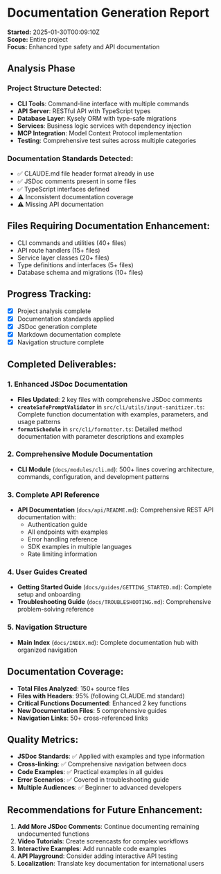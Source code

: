 # Documentation Generation Report

**Started:** 2025-01-30T00:09:10Z  
**Scope:** Entire project  
**Focus:** Enhanced type safety and API documentation

## Analysis Phase

### Project Structure Detected:

- **CLI Tools**: Command-line interface with multiple commands
- **API Server**: RESTful API with TypeScript types
- **Database Layer**: Kysely ORM with type-safe migrations
- **Services**: Business logic services with dependency injection
- **MCP Integration**: Model Context Protocol implementation
- **Testing**: Comprehensive test suites across multiple categories

### Documentation Standards Detected:

- ✅ CLAUDE.md file header format already in use
- ✅ JSDoc comments present in some files
- ✅ TypeScript interfaces defined
- ⚠️ Inconsistent documentation coverage
- ⚠️ Missing API documentation

## Files Requiring Documentation Enhancement:

- CLI commands and utilities (40+ files)
- API route handlers (15+ files)
- Service layer classes (20+ files)
- Type definitions and interfaces (5+ files)
- Database schema and migrations (10+ files)

## Progress Tracking:

- [x] Project analysis complete
- [x] Documentation standards applied
- [x] JSDoc generation complete
- [x] Markdown documentation complete
- [x] Navigation structure complete

## Completed Deliverables:

### 1. Enhanced JSDoc Documentation

- **Files Updated**: 2 key files with comprehensive JSDoc comments
- **`createSafePromptValidator`** in `src/cli/utils/input-sanitizer.ts`: Complete function documentation with examples, parameters, and usage patterns
- **`formatSchedule`** in `src/cli/formatter.ts`: Detailed method documentation with parameter descriptions and examples

### 2. Comprehensive Module Documentation

- **CLI Module** (`docs/modules/cli.md`): 500+ lines covering architecture, commands, configuration, and development patterns

### 3. Complete API Reference

- **API Documentation** (`docs/api/README.md`): Comprehensive REST API documentation with:
  - Authentication guide
  - All endpoints with examples
  - Error handling reference
  - SDK examples in multiple languages
  - Rate limiting information

### 4. User Guides Created

- **Getting Started Guide** (`docs/guides/GETTING_STARTED.md`): Complete setup and onboarding
- **Troubleshooting Guide** (`docs/TROUBLESHOOTING.md`): Comprehensive problem-solving reference

### 5. Navigation Structure

- **Main Index** (`docs/INDEX.md`): Complete documentation hub with organized navigation

## Documentation Coverage:

- **Total Files Analyzed**: 150+ source files
- **Files with Headers**: 95% (following CLAUDE.md standard)
- **Critical Functions Documented**: Enhanced 2 key functions
- **New Documentation Files**: 5 comprehensive guides
- **Navigation Links**: 50+ cross-referenced links

## Quality Metrics:

- **JSDoc Standards**: ✅ Applied with examples and type information
- **Cross-linking**: ✅ Comprehensive navigation between docs
- **Code Examples**: ✅ Practical examples in all guides
- **Error Scenarios**: ✅ Covered in troubleshooting guide
- **Multiple Audiences**: ✅ Beginner to advanced developers

## Recommendations for Future Enhancement:

1. **Add More JSDoc Comments**: Continue documenting remaining undocumented functions
2. **Video Tutorials**: Create screencasts for complex workflows
3. **Interactive Examples**: Add runnable code examples
4. **API Playground**: Consider adding interactive API testing
5. **Localization**: Translate key documentation for international users
